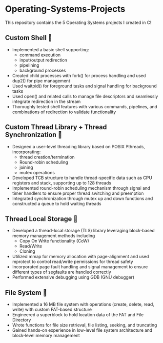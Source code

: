 # Operating-Systems-Projects
This repository contains the 5 Operating Systems projects I created in C!
## Custom Shell 🐢
- Implemented a basic shell supporting:
    - command execution
    - input/output redirection
    - pipelining
    - background processes
- Created child processes with fork() for process handling and used dup2() for pipe management
- Used waitpid() for foreground tasks and signal handling for background tasks
- Used open() and related calls to manage file descriptors and seamlessly integrate redirection in the stream
- Thoroughly tested shell features with various commands, pipelines, and combinations of redirection to validate functionality

## Custom Thread Library + Thread Synchronization 🧵
- Designed a user-level threading library based on POSIX Pthreads, incorporating:
  - thread creation/termination
  - Round-robin scheduling
  - joining
  - mutex operations
- Developed TCB structure to handle thread-specific data such as CPU registers and stack, supporting up to 128 threads
- Implemented round-robin scheduling mechanism through signal and timer handlers to ensure proper thread switching and preemption
- Integrated synchronization through mutex up and down functions and constructed a queue to hold waiting threads

## Thread Local Storage 📖
- Developed a thread-local storage (TLS) library leveraging block-based memory management methods including
    - Copy On Write functionality (CoW)
    - Read/Write
    - Cloning
- Utilized mmap for memory allocation with page-alignment and used mprotect to control read/write permissions for thread safety
- Incorporated page fault handling and signal management to ensure different types of segfaults are handled correctly
- Performed extensive debugging using GDB (GNU debugger)

## File System 📂
- Implemented a 16 MB file system with operations (create, delete, read, write) with custom FAT-based structure
- Engineered a superblock to hold location data of the FAT and File Directory
- Wrote functions for file size retrieval, file listing, seeking, and truncating
- Gained hands-on experience in low-level file system architecture and block-level memory management
